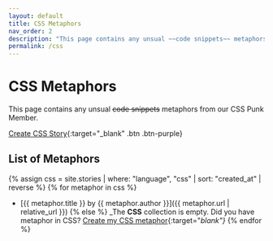 ```yaml
---
layout: default
title: CSS Metaphors
nav_order: 2
description: "This page contains any unsual ~~code snippets~~ metaphors from our CSS Punk Member."
permalink: /css
---
```


# CSS Metaphors

This page contains any unsual ~~code snippets~~ metaphors from our CSS Punk Member.

[Create CSS Story](https://github.com/StreetCommunityProgrammer/metaphore/issues/new?assignees=darkterminal%2Cmkubdev&labels=metaphore%2Ccss&template=create_css_story.yml&title=Your+Story+Title){:target="_blank" .btn .btn-purple}

## List of Metaphors
{% assign css = site.stories | where: "language", "css"  | sort: "created_at" | reverse %}
{% for metaphor in css %}
- [{{ metaphor.title }} by {{ metaphor.author }}]({{ metaphor.url | relative_url }})
{% else %}
  _The **CSS** collection is empty. Did you have metaphor in CSS? [Create my CSS metaphor](https://github.com/StreetCommunityProgrammer/metaphore/issues/new?assignees=darkterminal%2Cmkubdev&labels=metaphore%2Ccss&template=create_css_story.yml&title=Your+Story+Title){:target="_blank"}_
{% endfor %}